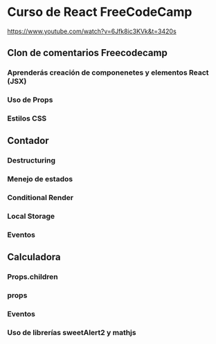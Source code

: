 # Curso de React FreeCodeCamp
<a>https://www.youtube.com/watch?v=6Jfk8ic3KVk&t=3420s</a>
## Clon de comentarios Freecodecamp
### Aprenderás creación de componenetes y elementos React (JSX) 
### Uso de Props
### Estilos CSS

## Contador
### Destructuring
### Menejo de estados 
### Conditional Render
### Local Storage
### Eventos

## Calculadora
### Props.children
### props
### Eventos
### Uso de librerías sweetAlert2 y mathjs 
